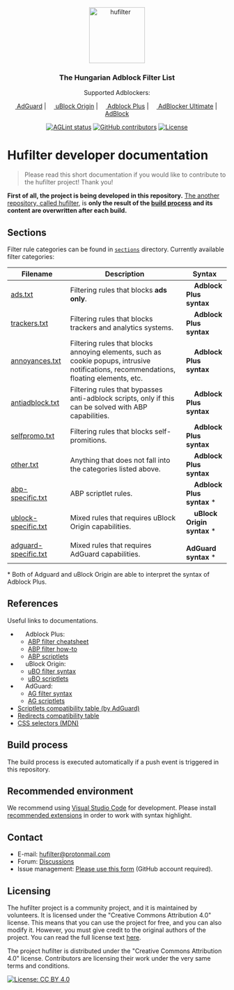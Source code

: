 <!-- markdownlint-disable -->
&nbsp;
<p align="center">
    <img
        src="https://raw.githubusercontent.com/hufilter/hufilter-dev/master/assets/images/hufilter.svg"
        width="128rem"
        alt="hufilter"
    />
</p>
<h3 align="center">The Hungarian Adblock Filter List</h3>
<p align="center">Supported Adblockers:</p>
<p align="center">
    <a href="https://adguard.com/"
        ><img
            src="https://gist.githubusercontent.com/scripthunter7/6378a96b61b927357f39a33d3abc5af7/raw/e306604fd548ac1b2de70d2a5d8a43017496f221/adguard_logo.svg"
            width="14px"
        />
        AdGuard</a
    >
    |
    <a href="https://github.com/gorhill/uBlock"
        ><img src="https://upload.wikimedia.org/wikipedia/commons/0/05/UBlock_Origin.svg" width="14px" /> uBlock
        Origin</a
    >
    |
    <a href="https://adblockplus.org/"
        ><img src="https://upload.wikimedia.org/wikipedia/commons/9/9b/Adblock_Plus_2014_Logo.svg" width="14px" />
        Adblock Plus</a
    >
    |
    <a href="https://adblockultimate.net/"
        ><img
            src="https://gist.githubusercontent.com/scripthunter7/418eb959a67d230f1f0975a222078565/raw/85854779bc661bce93b6abccea6ed56fca5c2844/adblocker_ultimate_logo.svg"
            width="14px"
        />
        AdBlocker Ultimate</a
    >
    |
    <a href="https://getadblock.com/"
        ><img
            src="https://gist.githubusercontent.com/scripthunter7/45f46156b3e4efdd13817ffc57389feb/raw/6024bd84726be876839925f328faa3afb45e0534/adblock_logo.svg"
            width="14px"
        />
        AdBlock</a
    >
</p>
<p align="center">
    <a href="https://github.com/hufilter/hufilter-dev/actions/workflows/aglint.yml" target="_blank"
        ><img
            src="https://github.com/hufilter/hufilter-dev/actions/workflows/aglint.yml/badge.svg?branch=master"
            alt="AGLint status"
    /></a>
    <a href="https://github.com/hufilter/hufilter-dev/graphs/contributors" target="_blank"
        ><img src="https://img.shields.io/github/contributors/hufilter/hufilter-dev" alt="GitHub contributors"
    /></a>
    <a href="https://github.com/hufilter/hufilter-dev/blob/master/LICENSE" target="_blank"
        ><img src="https://img.shields.io/github/license/hufilter/hufilter-dev" alt="License"
    /></a>
</p>
<!-- markdownlint-restore -->

# Hufilter developer documentation

> Please read this short documentation if you would like to contribute to the hufilter project! Thank you!

**First of all, the project is being developed in this repository.**
[The another repository, called hufilter](https://github.com/hufilter/hufilter), is **only the result of the
[build process](https://github.com/hufilter/hufilter-dev/blob/master/.github/workflows/automatic-deploy.yml) and its
content are overwritten after each build.**

## Sections

Filter rule categories can be found in [`sections`](https://github.com/hufilter/hufilter-dev/tree/master/sections)
directory. Currently available filter categories:

| Filename | Description | Syntax |
|--- |------------------------------------ |--- |
| [ads.txt](https://github.com/hufilter/hufilter-dev/blob/master/sections/ads.txt) | Filtering rules that blocks **ads only**. | <img src="https://upload.wikimedia.org/wikipedia/commons/9/9b/Adblock_Plus_2014_Logo.svg" width="14px"> **Adblock Plus syntax** |
| [trackers.txt](https://github.com/hufilter/hufilter-dev/blob/master/sections/trackers.txt) | Filtering rules that blocks trackers and analytics systems. | <img src="https://upload.wikimedia.org/wikipedia/commons/9/9b/Adblock_Plus_2014_Logo.svg" width="14px"> **Adblock Plus syntax** |
| [annoyances.txt](https://github.com/hufilter/hufilter-dev/blob/master/sections/annoyances.txt) | Filtering rules that blocks annoying elements, such as cookie popups, intrusive notifications, recommendations, floating elements, etc. | <img src="https://upload.wikimedia.org/wikipedia/commons/9/9b/Adblock_Plus_2014_Logo.svg" width="14px"> **Adblock Plus syntax** |
| [antiadblock.txt](https://github.com/hufilter/hufilter-dev/blob/master/sections/antiadblock.txt) | Filtering rules that bypasses anti-adblock scripts, only if this can be solved with ABP capabilities. | <img src="https://upload.wikimedia.org/wikipedia/commons/9/9b/Adblock_Plus_2014_Logo.svg" width="14px"> **Adblock Plus syntax** |
| [selfpromo.txt](https://github.com/hufilter/hufilter-dev/blob/master/sections/selfpromo.txt) | Filtering rules that blocks self-promitions. | <img src="https://upload.wikimedia.org/wikipedia/commons/9/9b/Adblock_Plus_2014_Logo.svg" width="14px"> **Adblock Plus syntax** |
| [other.txt](https://github.com/hufilter/hufilter-dev/blob/master/sections/other.txt) | Anything that does not fall into the categories listed above. | <img src="https://upload.wikimedia.org/wikipedia/commons/9/9b/Adblock_Plus_2014_Logo.svg" width="14px"> **Adblock Plus syntax** |
| [abp-specific.txt](https://github.com/hufilter/hufilter-dev/blob/master/sections/abp-specific.txt) | ABP scriptlet rules. | <img src="https://upload.wikimedia.org/wikipedia/commons/9/9b/Adblock_Plus_2014_Logo.svg" width="14px"> **Adblock Plus syntax** \*  |
| [ublock-specific.txt](https://github.com/hufilter/hufilter-dev/blob/master/sections/ublock-specific.txt) | Mixed rules that requires uBlock Origin capabilities. | <img src="https://upload.wikimedia.org/wikipedia/commons/0/05/UBlock_Origin.svg" width="14px"> **uBlock Origin syntax** \*  |
| [adguard-specific.txt](https://github.com/hufilter/hufilter-dev/blob/master/sections/adguard-specific.txt) | Mixed rules that requires AdGuard capabilities. | <img src="https://gist.githubusercontent.com/scripthunter7/6378a96b61b927357f39a33d3abc5af7/raw/e306604fd548ac1b2de70d2a5d8a43017496f221/adguard_logo.svg" width="14px"> **AdGuard syntax** \* |

\* Both of Adguard and uBlock Origin are able to interpret the syntax of Adblock Plus.

## References

Useful links to documentations.

<!--markdownlint-disable MD013-->
- <img src="https://upload.wikimedia.org/wikipedia/commons/9/9b/Adblock_Plus_2014_Logo.svg" width="14px"> Adblock Plus:
    - [ABP filter cheatsheet](https://adblockplus.org/filter-cheatsheet)
    - [ABP filter how-to](https://help.eyeo.com/adblockplus/how-to-write-filters)
    - [ABP scriptlets](https://help.eyeo.com/adblockplus/snippet-filters-tutorial#snippets-ref)
- <img src="https://upload.wikimedia.org/wikipedia/commons/0/05/UBlock_Origin.svg" width="14px"> uBlock Origin:
    - [uBO filter syntax](https://github.com/gorhill/uBlock/wiki/Static-filter-syntax)
    - [uBO scriptlets](https://github.com/gorhill/uBlock/wiki/Resources-Library)
- <img src="https://gist.githubusercontent.com/scripthunter7/6378a96b61b927357f39a33d3abc5af7/raw/e306604fd548ac1b2de70d2a5d8a43017496f221/adguard_logo.svg" width="14px"> AdGuard:
    - [AG filter syntax](https://kb.adguard.com/en/general/how-to-create-your-own-ad-filters)
    - [AG scriptlets](https://github.com/AdguardTeam/Scriptlets/blob/master/wiki/about-scriptlets.md#scriptlets)
- [Scriptlets compatibility table (by AdGuard)](https://github.com/AdguardTeam/Scriptlets/blob/master/wiki/compatibility-table.md#scriptlets)
- [Redirects compatibility table](https://github.com/AdguardTeam/Scriptlets/blob/master/wiki/compatibility-table.md#-redirects-compatibility-table)
- [CSS selectors (MDN)](https://developer.mozilla.org/en-US/docs/Web/CSS/CSS_Selectors)  
<!--markdownlint-enable MD013-->

## Build process

The build process is executed automatically if a push event is triggered in this repository.

## Recommended environment

We recommend using [Visual Studio Code](https://code.visualstudio.com/download) for development. Please install
[recommended extensions](https://github.com/hufilter/hufilter-dev/blob/master/.vscode/extensions.json) in order to work
with syntax highlight.

## Contact

- E-mail: [hufilter@protonmail.com](mailto:hufilter@protonmail.com)
- Forum: [Discussions](https://github.com/hufilter/hufilter/discussions)
- Issue management: [Please use this form](https://github.com/hufilter/hufilter-dev/issues/new/choose) (GitHub account
  required).

## Licensing

The hufilter project is a community project, and it is maintained by volunteers. It is licensed under the "Creative
Commons Attribution 4.0" license. This means that you can use the project for free, and you can also modify it. However,
you must give credit to the original authors of the project. You can read the full license text
[here](https://creativecommons.org/licenses/by/4.0/legalcode).

The project hufilter is distributed under the "Creative Commons Attribution 4.0" license. Contributors are licensing
their work under the very same terms and conditions.

<!--markdownlint-disable MD013-->
[![License: CC BY 4.0](https://img.shields.io/badge/License-CC%20BY%204.0-lightgrey.svg)](https://creativecommons.org/licenses/by/4.0/)
<!--markdownlint-enable MD013-->
